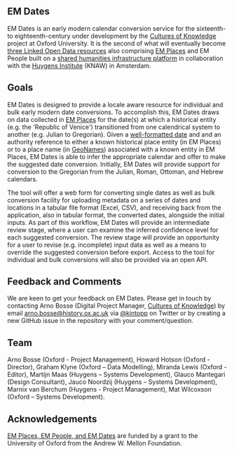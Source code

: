 ## EM Dates

EM Dates is an early modern calendar conversion service for the sixteenth- to eighteenth-century under development by the [Cultures of Knowledge][1] project at Oxford University. It is the second of what will eventually become [three Linked Open Data resources][2] also comprising [EM Places][1] and EM People built on a [shared humanities infrastructure platform][3] in collaboration with the [Huygens Institute][4] (KNAW) in Amsterdam.

## Goals

EM Dates is designed to provide a locale aware resource for individual and bulk early modern date conversions. To accomplish this, EM Dates draws on data collected in [EM Places][1] for the date(s) at which a historical entity (e.g. the 'Republic of Venice') transitioned from one calendrical system to another (e.g. Julian to Gregorian). Given a [well-formatted date][5] and and an authority reference to either a known historical place entity (in EM Places) or to a place name (in [GeoNames][6]) associated with a known entity in EM Places, EM Dates is able to infer the appropriate calendar and offer to make the suggested date conversion. Initially, EM Dates will provide support for conversion to the Gregorian from the Julian, Roman, Ottoman, and Hebrew calendars. 

The tool will offer a web form for converting single dates as well as bulk conversion facility for uploading metadata on a series of dates and locations in a tabular file format (Excel, CSV), and receiving back from the application, also in tabular format, the converted dates, alongside the initial inputs. As part of this workflow, EM Dates will provide an intermediate review stage, where a user can examine the inferred confidence level for each suggested conversion. The review stage will provide an opportunity for a user to revise (e.g. incomplete) input data as well as a means to override the suggested conversion before export. Access to the tool for individual and bulk conversions will also be provided via an open API. 

## Feedback and Comments

We are keen to get your feedback on EM Dates. Please get in touch by contacting Arno Bosse (Digital Project Manager, [Cultures of Knowledge][12]) by email [arno.bosse@history.ox.ac.uk][13] via [@kintopp][14] on Twitter or by creating a new GitHub issue in the repository with your comment/question.

## Team

Arno Bosse (Oxford - Project Management), Howard Hotson (Oxford - Director), Graham Klyne (Oxford – Data Modelling), Miranda Lewis (Oxford - Editor), Martijn Maas (Huygens – Systems Development), Glauco Mantegari (Design Consultant), Jauco Noordzij (Huygens – Systems Development), Marnix van Berchum (Huygens - Project Management), Mat Wilcoxson (Oxford – Systems Development).

## Acknowledgements

[EM Places, EM People, and EM Dates][2] are funded by a grant to the University of Oxford from the Andrew W. Mellon Foundation.

[1]: https://github.com/culturesofknowledge/emplaces
[2]:  http://www.culturesofknowledge.org/?p=8455
[3]:  https://github.com/HuygensING/timbuctoo
[4]:  https://www.huygens.knaw.nl/?lang=en
[5]: https://en.wikipedia.org/wiki/ISO_8601
[6]: https://geonames.org
[12]: http://culturesofknowledge.org
[13]: mailto:arno.bosse@history.ox.ac.uk
[14]: http://twitter.com/kintopp

